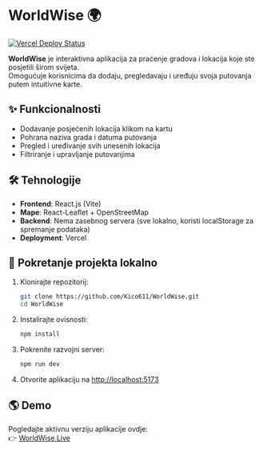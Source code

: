 
# WorldWise 🌍  
[![Vercel Deploy Status](https://img.shields.io/vercel/deploy/CI/Deployment)](https://world-wise-henna.vercel.app/)

**WorldWise** je interaktivna aplikacija za praćenje gradova i lokacija koje ste posjetili širom svijeta.  
Omogućuje korisnicima da dodaju, pregledavaju i uređuju svoja putovanja putem intuitivne karte.

## ✨ Funkcionalnosti
- Dodavanje posjećenih lokacija klikom na kartu
- Pohrana naziva grada i datuma putovanja
- Pregled i uređivanje svih unesenih lokacija
- Filtriranje i upravljanje putovanjima

## 🛠️ Tehnologije
- **Frontend**: React.js (Vite)
- **Mape**: React-Leaflet + OpenStreetMap
- **Backend**: Nema zasebnog servera (sve lokalno, koristi localStorage za spremanje podataka)
- **Deployment**: Vercel

## 🚀 Pokretanje projekta lokalno

1. Klonirajte repozitorij:
   ```bash
   git clone https://github.com/Kico611/WorldWise.git
   cd WorldWise
   ```

2. Instalirajte ovisnosti:
   ```bash
   npm install
   ```

3. Pokrenite razvojni server:
   ```bash
   npm run dev
   ```

4. Otvorite aplikaciju na [http://localhost:5173](http://localhost:5173)

## 🌎 Demo
Pogledajte aktivnu verziju aplikacije ovdje:  
👉 [WorldWise Live](https://world-wise-henna.vercel.app/)

